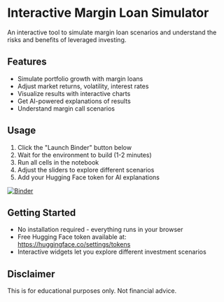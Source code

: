 # Interactive Margin Loan Simulator

An interactive tool to simulate margin loan scenarios and understand the risks and benefits of leveraged investing.

## Features
- Simulate portfolio growth with margin loans
- Adjust market returns, volatility, interest rates
- Visualize results with interactive charts  
- Get AI-powered explanations of results
- Understand margin call scenarios

## Usage
1. Click the "Launch Binder" button below
2. Wait for the environment to build (1-2 minutes)
3. Run all cells in the notebook
4. Adjust the sliders to explore different scenarios
5. Add your Hugging Face token for AI explanations

[![Binder](https://mybinder.org/badge_logo.svg)]()

## Getting Started
- No installation required - everything runs in your browser
- Free Hugging Face token available at: https://huggingface.co/settings/tokens
- Interactive widgets let you explore different investment scenarios

## Disclaimer
This is for educational purposes only. Not financial advice.
